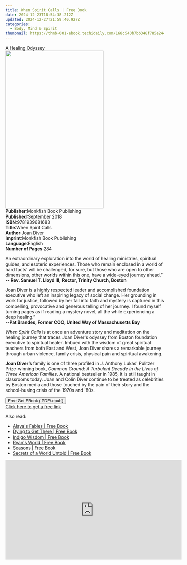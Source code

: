 ```yaml
---
title: When Spirit Calls | Free Book
date: 2024-12-23T18:54:38.212Z
updated: 2024-12-27T21:59:40.927Z
categories:
  - Body, Mind & Spirit
thumbnail: https://thmb-001-ebook.techidaily.com/168c540b7bb348f785e2446ff9ef45455bd1864a62ed82294d7d581f61a25747.jpg
---
```

<main id="book-container">
  <div class="flex flex-col">
    <div class="book-brief flex-1 py-6 px-4 sm:p-6 md:py-10 md:px-8">
      <!-- brief-->
      <div class="book-brief-main">A Healing Odyssey</div>
    </div>
    <div
      class="book-meta-info flex-1 grid gap-4 col-start-1 col-end-3 row-start-1 sm:mb-6 sm:grid-cols-4 lg:gap-6 lg:col-start-2 lg:row-end-6 lg:row-span-6 lg:mb-0"
    >
      <div
        class="book-meta-info-left place-content-center mt-4 p-4 text-sm leading-6 col-start-2 col-span-2 dark:text-slate-400"
      >
        <img
          class="w-full h-500 object-cover rounded-lg sm:h-255 sm:col-span-2 lg:col-span-full"
          src="https://img-001-ebook.techidaily.com/6a5e68f972c4b65f7aed0aabaa4a3101a7e5e2ab190e6732fda29fd34887891e.jpg"
          alt=""
          width="312"
          height="500"
        />
      </div>
      <div
        class="book-meta-info-right mt-2 col-start-1 row-start-2 col-span-3 self-center"
      >
        <!-- meta data  -->
        <div class="flex flex-col px-4 md:px-8">
          <div class="flex-1">
            <strong>Publisher</strong>:<span class="px-2"
              >Monkfish Book Publishing</span
            >
          </div>
          <div class="flex-1">
            <strong>Published</strong>:<span class="px-2">September 2018</span>
          </div>
          <div class="flex-1">
            <strong>ISBN</strong>:<span class="px-2">9781939681683</span>
          </div>
          <div class="flex-1">
            <strong>Title</strong>:<span class="px-2">When Spirit Calls</span>
          </div>
          <div class="flex-1">
            <strong>Author</strong>:<span class="px-2">Joan Diver</span>
          </div>
          <div class="flex-1">
            <strong>Imprint</strong>:<span class="px-2"
              >Monkfish Book Publishing</span
            >
          </div>
          <div class="flex-1">
            <strong>Language</strong>:<span class="px-2">English</span>
          </div>
          <div class="flex-1">
            <strong>Number of Pages</strong>:<span class="px-2">284</span>
          </div>
        </div>
      </div>
    </div>
    <div class="book-description flex-1 py-6 px-4 sm:p-6 md:py-10 md:px-8">
      <div class="book-description-main">
        <div accordion-content="" id="description">
          <p>
            An extraordinary exploration into the world of healing ministries,
            spiritual guides, and esoteric experiences. Those who remain
            enclosed in a world of hard facts’ will be challenged, for sure, but
            those who are open to other dimensions, other worlds within this
            one, have a wide-eyed journey ahead.”<br /><b
              >-- Rev. Samuel T. Lloyd III, Rector, Trinity Church, Boston</b
            >
          </p>
          <p>
            Joan Diver is a highly respected leader and accomplished foundation
            executive who left an inspiring legacy of social change. Her
            grounding in work for justice, followed by her fall into faith and
            mystery is captured in this compelling, provocative and generous
            telling of her journey. I found myself turning pages as if reading a
            mystery novel, all the while experiencing a deep healing.”<br /><b
              >--Pat Brandes, Former COO, United Way of Massachusetts Bay</b
            >
          </p>
          <p>
            <i>When Spirit Calls</i> is at once an adventure story and
            meditation on the healing journey that traces Joan Diver's odyssey
            from Boston foundation executive to spiritual healer. Imbued with
            the wisdom of great spiritual teachers from both East and West, Joan
            Diver shares a remarkable journey through urban violence, family
            crisis, physical pain and spiritual awakening.
          </p>
          <p>
            <b>Joan Diver’s</b> family is one of three profiled in J. Anthony
            Lukas' Pulitzer Prize-winning book,
            <i
              >Common Ground: A Turbulent Decade in the Lives of Three American
              Families</i
            >. A national bestseller in 1985, it is still taught in classrooms
            today. Joan and Colin Diver continue to be treated as celebrities by
            Boston media and those touched by the pain of their story and the
            school-busing crisis of the 1970s and '80s.
          </p>
        </div>
        <div class="accordion-fader"></div>
      </div>
    </div>
    <div class="book-excerpts flex-1 py-6 px-4 sm:p-6 md:py-10 md:px-8"></div>
    <div
      class="book-about-author flex-1 py-6 px-4 sm:p-6 md:py-10 md:px-8"
    ></div>
    <div class="book-free-get flex-1 py-6 px-4 sm:p-6 md:py-10 md:px-8">
      <button
        id="btn-free-get"
        class="bg-blue-500 hover:bg-blue-700 text-white font-bold py-2 px-4 rounded"
      >
        Free Get EBook (.PDF/.epub)
      </button>
      <div id="countdown-display" class="px-2 text-lg mt-2"></div>
      <a
        id="free-link"
        class="hidden bg-blue-500 hover:bg-blue-700 text-white font-bold py-2 px-4 rounded"
        href="https://www.ebooks.com/en-us/book/96502178/when-spirit-calls/joan-diver/"
        target="_blank"
        >Click here to get a free link</a
      >
    </div>
    <script>
      let countdownTime = 0;
      let countdownInterval = null;
      document
        .getElementById('btn-free-get')
        .addEventListener('click', startCountdown);
      function startCountdown() {
        countdownTime = new Date().getTime() + 60000 * 3;
        countdownInterval = setInterval(updateCountdown, 1000);
        document.getElementById('btn-free-get').disabled = true;
        document
          .getElementById('btn-free-get')
          .classList.add('bg-gray-500', 'cursor-not-allowed');
      }
      function updateCountdown() {
        let currentTime = new Date().getTime();
        let timeLeft = countdownTime - currentTime;
        let secondsLeft = Math.floor(timeLeft / 1000);
        document.getElementById('countdown-display').innerHTML =
          `Remaining time: ${secondsLeft} seconds.`;
        if (secondsLeft <= 0) {
          clearInterval(countdownInterval);
          document.getElementById('btn-free-get').classList.add('hidden');
          document.getElementById('free-link').classList.remove('hidden');
          document.getElementById('countdown-display').innerHTML = '';
        }
      }
    </script>
  </div>
</main>

<ins class="adsbygoogle"
      style="display:block"
      data-ad-client="ca-pub-7571918770474297"
      data-ad-slot="8358498916"
      data-ad-format="auto"
      data-full-width-responsive="true"></ins>
    

<span class="atpl-alsoreadstyle">Also read:</span>
<div><ul>
<li><a href="https://novels-ebooks.techidaily.com/138579039-9781462020485-alayas-fables/"><u>Alaya's Fables | Free Book</u></a></li>
<li><a href="https://novels-ebooks.techidaily.com/138578375-9781452537528-dying-to-get-there/"><u>Dying to Get There | Free Book</u></a></li>
<li><a href="https://novels-ebooks.techidaily.com/138578303-9781452532219-indigo-wisdom/"><u>Indigo Wisdom | Free Book</u></a></li>
<li><a href="https://novels-ebooks.techidaily.com/138578533-9781449711061-ryans-world/"><u>Ryan's World | Free Book</u></a></li>
<li><a href="https://novels-ebooks.techidaily.com/138578870-9781450292399-seasons/"><u>Seasons | Free Book</u></a></li>
<li><a href="https://novels-ebooks.techidaily.com/138578507-9781462005369-secrets-of-a-world-untold/"><u>Secrets of a World Untold | Free Book</u></a></li>
</ul></div>

<!-- affiliate ads begin -->
<iframe width="560" height="315" src="https://www.youtube.com/embed/qNrOsjUdRz0?si=xGzhmNmtgxNTsRxN" title="YouTube video player" frameborder="0" allow="accelerometer; autoplay; clipboard-write; encrypted-media; gyroscope; picture-in-picture; web-share" referrerpolicy="strict-origin-when-cross-origin" allowfullscreen></iframe>
<!-- affiliate ads end -->

